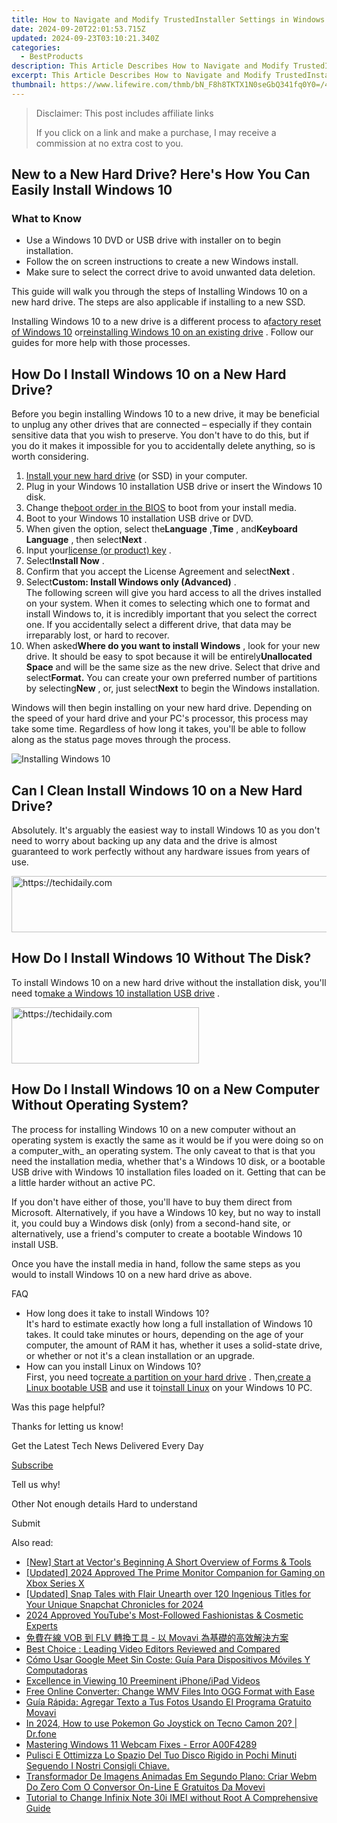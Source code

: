 ```yaml
---
title: How to Navigate and Modify TrustedInstaller Settings in Windows 10 & Windows 11
date: 2024-09-20T22:01:53.715Z
updated: 2024-09-23T03:10:21.340Z
categories:
  - BestProducts
description: This Article Describes How to Navigate and Modify TrustedInstaller Settings in Windows 10 & Windows 11
excerpt: This Article Describes How to Navigate and Modify TrustedInstaller Settings in Windows 10 & Windows 11
thumbnail: https://www.lifewire.com/thmb/bN_F8h8TKTX1N0seGbQ341fq0Y0=/400x300/filters:no_upscale():max_bytes(150000):strip_icc():format(webp)/GettyImages-179036384-b081a08d421b4b6da954cac5b8461946.jpg
---
```


>  Disclaimer: This post includes affiliate links
>
>  If you click on a link and make a purchase, I may receive a commission at no extra cost to you.
>

## New to a New Hard Drive? Here's How You Can Easily Install Windows 10
### What to Know

* Use a Windows 10 DVD or USB drive with installer on to begin installation.
* Follow the on screen instructions to create a new Windows install.
* Make sure to select the correct drive to avoid unwanted data deletion.

 This guide will walk you through the steps of Installing Windows 10 on a new hard drive. The steps are also applicable if installing to a new SSD.

 Installing Windows 10 to a new drive is a different process to a[factory reset of Windows 10](https://www.lifewire.com/how-to-factory-reset-windows-10-5095657) or[reinstalling Windows 10 on an existing drive](https://www.lifewire.com/reinstall-windows-10-5096860) . Follow our guides for more help with those processes.

## How Do I Install Windows 10 on a New Hard Drive?

 Before you begin installing Windows 10 to a new drive, it may be beneficial to unplug any other drives that are connected – especially if they contain sensitive data that you wish to preserve. You don't have to do this, but if you do it makes it impossible for you to accidentally delete anything, so is worth considering.

1. [Install your new hard drive](https://www.lifewire.com/how-to-install-an-ssd-in-your-laptop-4778273) (or SSD) in your computer.
2. Plug in your Windows 10 installation USB drive or insert the Windows 10 disk.
3. Change the[boot order in the BIOS](https://www.lifewire.com/change-the-boot-order-in-bios-2624528) to boot from your install media.
4. Boot to your Windows 10 installation USB drive or DVD.
5. When given the option, select the**Language** ,**Time** , and**Keyboard Language** , then select**Next** .
6. Input your[license (or product) key](https://www.lifewire.com/what-is-a-product-key-2625952) .
7. Select**Install Now** .
8. Confirm that you accept the License Agreement and select**Next** .
9. Select**Custom: Install Windows only (Advanced)** .  
 The following screen will give you hard access to all the drives installed on your system. When it comes to selecting which one to format and install Windows to, it is incredibly important that you select the correct one. If you accidentally select a different drive, that data may be irreparably lost, or hard to recover.
10. When asked**Where do you want to install Windows** , look for your new drive. It should be easy to spot because it will be entirely**Unallocated Space** and will be the same size as the new drive. Select that drive and select**Format.** You can create your own preferred number of partitions by selecting**New** , or, just select**Next** to begin the Windows installation.

 Windows will then begin installing on your new hard drive. Depending on the speed of your hard drive and your PC's processor, this process may take some time. Regardless of how long it takes, you'll be able to follow along as the status page moves through the process.

![Installing Windows 10](https://www.lifewire.com/thmb/r87gTTNxUr4mSogineOHRmgHUdY=/1500x0/filters:no_upscale():max_bytes(150000):strip_icc():format(webp)/installwindowshdd-f4a479e7148b4743bfd8d1010d9c7b71.jpg)

## Can I Clean Install Windows 10 on a New Hard Drive?

 Absolutely. It's arguably the easiest way to install Windows 10 as you don't need to worry about backing up any data and the drive is almost guaranteed to work perfectly without any hardware issues from years of use.  

<!-- affiliate ads begin -->
<a href="https://appsumo.8odi.net/c/5597632/2151870/7443" target="_top" id="2151870">
  <img src="//a.impactradius-go.com/display-ad/7443-2151870" border="0" alt="https://techidaily.com" width="728" height="90"/>
</a>
<img height="0" width="0" src="https://appsumo.8odi.net/i/5597632/2151870/7443" style="position:absolute;visibility:hidden;" border="0" />
<!-- affiliate ads end -->

## How Do I Install Windows 10 Without The Disk?

 To install Windows 10 on a new hard drive without the installation disk, you'll need to[make a Windows 10 installation USB drive](https://www.lifewire.com/create-a-bootable-usb-for-windows-10-5096077) .

<!-- affiliate ads begin -->
<a href="https://aligracehair.sjv.io/c/5597632/1896505/19272" target="_top" id="1896505">
  <img src="//a.impactradius-go.com/display-ad/19272-1896505" border="0" alt="https://techidaily.com" width="300" height="90"/>
</a>
<img height="0" width="0" src="https://aligracehair.sjv.io/i/5597632/1896505/19272" style="position:absolute;visibility:hidden;" border="0" />
<!-- affiliate ads end -->

## How Do I Install Windows 10 on a New Computer Without Operating System?

 The process for installing Windows 10 on a new computer without an operating system is exactly the same as it would be if you were doing so on a computer_with_ an operating system. The only caveat to that is that you need the installation media, whether that's a Windows 10 disk, or a bootable USB drive with Windows 10 installation files loaded on it. Getting that can be a little harder without an active PC.

 If you don't have either of those, you'll have to buy them direct from Microsoft. Alternatively, if you have a Windows 10 key, but no way to install it, you could buy a Windows disk (only) from a second-hand site, or alternatively, use a friend's computer to create a bootable Windows 10 install USB.

 Once you have the install media in hand, follow the same steps as you would to install Windows 10 on a new hard drive as above.

 FAQ

* How long does it take to install Windows 10?  
 It's hard to estimate exactly how long a full installation of Windows 10 takes. It could take minutes or hours, depending on the age of your computer, the amount of RAM it has, whether it uses a solid-state drive, or whether or not it's a clean installation or an upgrade.
* How can you install Linux on Windows 10?  
 First, you need to[create a partition on your hard drive](https://www.lifewire.com/how-to-partition-a-hard-drive-2626081) . Then,[create a Linux bootable USB](https://www.lifewire.com/how-to-burn-an-iso-file-to-a-usb-drive-2619270) and use it to[install Linux](https://www.lifewire.com/best-chromebook-emulators-4771771) on your Windows 10 PC.

Was this page helpful?

Thanks for letting us know!

 Get the Latest Tech News Delivered Every Day

[Subscribe](https://www.lifewire.com/#)

Tell us why!

 Other  Not enough details  Hard to understand

 Submit

<ins class="adsbygoogle"
     style="display:block"
     data-ad-format="autorelaxed"
     data-ad-client="ca-pub-7571918770474297"
     data-ad-slot="1223367746"></ins>

<ins class="adsbygoogle"
     style="display:block"
     data-ad-client="ca-pub-7571918770474297"
     data-ad-slot="8358498916"
     data-ad-format="auto"
     data-full-width-responsive="true"></ins>

<span class="atpl-alsoreadstyle">Also read:</span>
<div><ul>
<li><a href="https://extra-skills.techidaily.com/new-start-at-vectors-beginning-a-short-overview-of-forms-and-tools/"><u>[New] Start at Vector's Beginning A Short Overview of Forms & Tools</u></a></li>
<li><a href="https://fox-access.techidaily.com/updated-2024-approved-the-prime-monitor-companion-for-gaming-on-xbox-series-x/"><u>[Updated] 2024 Approved The Prime Monitor Companion for Gaming on Xbox Series X</u></a></li>
<li><a href="https://snapchat-videos.techidaily.com/updated-snap-tales-with-flair-unearth-over-120-ingenious-titles-for-your-unique-snapchat-chronicles-for-2024/"><u>[Updated] Snap Tales with Flair Unearth over 120 Ingenious Titles for Your Unique Snapchat Chronicles for 2024</u></a></li>
<li><a href="https://facebook-video-share.techidaily.com/2024-approved-youtubes-most-followed-fashionistas-and-cosmetic-experts/"><u>2024 Approved YouTube's Most-Followed Fashionistas & Cosmetic Experts</u></a></li>
<li><a href="https://techtrends.techidaily.com/1726222699446-vob-flv-movavi/"><u>免費在線 VOB 到 FLV 轉換工具 - 以 Movavi 為基礎的高效解決方案</u></a></li>
<li><a href="https://techtrends.techidaily.com/best-choice-leading-video-editors-reviewed-and-compared/"><u>Best Choice : Leading Video Editors Reviewed and Compared</u></a></li>
<li><a href="https://techtrends.techidaily.com/como-usar-google-meet-sin-coste-guia-para-dispositivos-moviles-y-computadoras/"><u>Cómo Usar Google Meet Sin Coste: Guía Para Dispositivos Móviles Y Computadoras</u></a></li>
<li><a href="https://fox-direct.techidaily.com/excellence-in-viewing-10-preeminent-iphoneipad-videos/"><u>Excellence in Viewing 10 Preeminent iPhone/iPad Videos</u></a></li>
<li><a href="https://techtrends.techidaily.com/free-online-converter-change-wmv-files-into-ogg-format-with-ease/"><u>Free Online Converter: Change WMV Files Into OGG Format with Ease</u></a></li>
<li><a href="https://techtrends.techidaily.com/guia-rapida-agregar-texto-a-tus-fotos-usando-el-programa-gratuito-movavi/"><u>Guía Rápida: Agregar Texto a Tus Fotos Usando El Programa Gratuito Movavi</u></a></li>
<li><a href="https://android-pokemon-go.techidaily.com/in-2024-how-to-use-pokemon-go-joystick-on-tecno-camon-20-drfone-by-drfone-virtual-android/"><u>In 2024, How to use Pokemon Go Joystick on Tecno Camon 20? | Dr.fone</u></a></li>
<li><a href="https://windows11.techidaily.com/mastering-windows-11-webcam-fixes-error-a00f4289/"><u>Mastering Windows 11 Webcam Fixes - Error A00F4289</u></a></li>
<li><a href="https://techtrends.techidaily.com/pulisci-e-ottimizza-lo-spazio-del-tuo-disco-rigido-in-pochi-minuti-seguendo-i-nostri-consigli-chiave/"><u>Pulisci E Ottimizza Lo Spazio Del Tuo Disco Rigido in Pochi Minuti Seguendo I Nostri Consigli Chiave.</u></a></li>
<li><a href="https://techtrends.techidaily.com/transformador-de-imagens-animadas-em-segundo-plano-criar-webm-do-zero-com-o-conversor-on-line-e-gratuitos-da-movevi/"><u>Transformador De Imagens Animadas Em Segundo Plano: Criar Webm Do Zero Com O Conversor On-Line E Gratuitos Da Movevi</u></a></li>
<li><a href="https://sim-unlock.techidaily.com/tutorial-to-change-infinix-note-30i-imei-without-root-a-comprehensive-guide-by-drfone-android/"><u>Tutorial to Change Infinix Note 30i IMEI without Root A Comprehensive Guide</u></a></li>
</ul></div>

